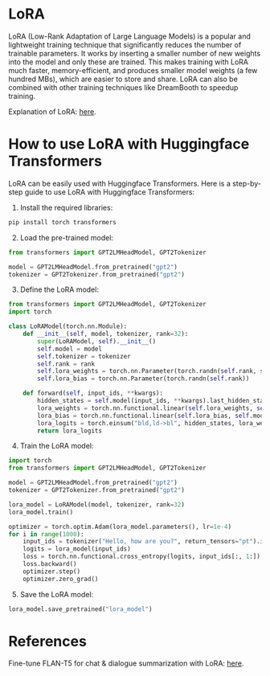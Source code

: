# LoRA

LoRA (Low-Rank Adaptation of Large Language Models) is a popular and lightweight training technique that 
significantly reduces the number of trainable parameters. It works by inserting a smaller number of new weights into the model and only these are trained. This makes training with LoRA much faster, memory-efficient, and produces smaller model weights (a few hundred MBs), which are easier to store and share. LoRA can also be combined with other training techniques like DreamBooth to speedup training.

Explanation of LoRA: [here](https://youtu.be/lixMONUAjfs?si=ZvefgYhdWaEX63_6).

# How to use LoRA with Huggingface Transformers

LoRA can be easily used with Huggingface Transformers. Here is a step-by-step guide to use LoRA with Huggingface Transformers:

1. Install the required libraries:
```bash
pip install torch transformers
```

2. Load the pre-trained model:
```python
from transformers import GPT2LMHeadModel, GPT2Tokenizer

model = GPT2LMHeadModel.from_pretrained("gpt2")
tokenizer = GPT2Tokenizer.from_pretrained("gpt2")
```

3. Define the LoRA model:
```python
from transformers import GPT2LMHeadModel, GPT2Tokenizer
import torch

class LoRAModel(torch.nn.Module):
    def __init__(self, model, tokenizer, rank=32):
        super(LoRAModel, self).__init__()
        self.model = model
        self.tokenizer = tokenizer
        self.rank = rank
        self.lora_weights = torch.nn.Parameter(torch.randn(self.rank, self.model.config.n_embd))
        self.lora_bias = torch.nn.Parameter(torch.randn(self.rank))

    def forward(self, input_ids, **kwargs):
        hidden_states = self.model(input_ids, **kwargs).last_hidden_state
        lora_weights = torch.nn.functional.linear(self.lora_weights, self.model.transformer.wte.weight)
        lora_bias = torch.nn.functional.linear(self.lora_bias, self.model.transformer.wte.weight)
        lora_logits = torch.einsum("bld,ld->bl", hidden_states, lora_weights) + lora_bias
        return lora_logits
```

4. Train the LoRA model:
```python
import torch
from transformers import GPT2LMHeadModel, GPT2Tokenizer

model = GPT2LMHeadModel.from_pretrained("gpt2")
tokenizer = GPT2Tokenizer.from_pretrained("gpt2")

lora_model = LoRAModel(model, tokenizer, rank=32)
lora_model.train()

optimizer = torch.optim.Adam(lora_model.parameters(), lr=1e-4)
for i in range(1000):
    input_ids = tokenizer("Hello, how are you?", return_tensors="pt").input_ids # Example input
    logits = lora_model(input_ids)
    loss = torch.nn.functional.cross_entropy(logits, input_ids[:, 1:])
    loss.backward()
    optimizer.step()
    optimizer.zero_grad()
```

5. Save the LoRA model:
```python
lora_model.save_pretrained("lora_model")
```

# References

Fine-tune FLAN-T5 for chat & dialogue summarization with LoRA: [here](https://www.philschmid.de/fine-tune-flan-t5).
